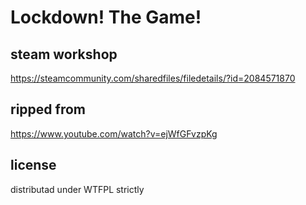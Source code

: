 # Lockdown! The Game!

## steam workshop

https://steamcommunity.com/sharedfiles/filedetails/?id=2084571870

## ripped from

https://www.youtube.com/watch?v=ejWfGFvzpKg

## license

distributad under WTFPL strictly
